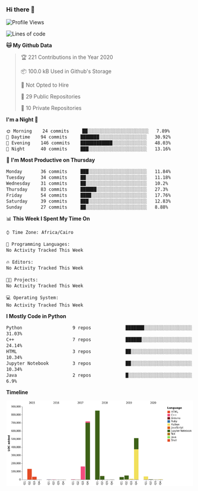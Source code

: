 ### Hi there 👋

<!--
**AMR-KELEG/AMR-KELEG** is a ✨ _special_ ✨ repository because its `README.md` (this file) appears on your GitHub profile.

Here are some ideas to get you started:

- 🔭 I’m currently working on ...
- 🌱 I’m currently learning ...
- 👯 I’m looking to collaborate on ...
- 🤔 I’m looking for help with ...
- 💬 Ask me about ...
- 📫 How to reach me: ...
- 😄 Pronouns: ...
- ⚡ Fun fact: ...
-->

<!--START_SECTION:waka-->
![Profile Views](http://img.shields.io/badge/Profile%20Views-0-blue)

![Lines of code](https://img.shields.io/badge/From%20Hello%20World%20I%27ve%20Written-2.6%20million%20lines%20of%20code-blue)

**🐱 My Github Data** 

> 🏆 221 Contributions in the Year 2020
 > 
> 📦 100.0 kB Used in Github's Storage 
 > 
> 🚫 Not Opted to Hire
 > 
> 📜 29 Public Repositories 
 > 
> 🔑 10 Private Repositories  
 > 
**I'm a Night 🦉** 

```text
🌞 Morning    24 commits     ██░░░░░░░░░░░░░░░░░░░░░░░   7.89% 
🌆 Daytime    94 commits     ███████░░░░░░░░░░░░░░░░░░   30.92% 
🌃 Evening    146 commits    ████████████░░░░░░░░░░░░░   48.03% 
🌙 Night      40 commits     ███░░░░░░░░░░░░░░░░░░░░░░   13.16%

```
📅 **I'm Most Productive on Thursday** 

```text
Monday       36 commits     ███░░░░░░░░░░░░░░░░░░░░░░   11.84% 
Tuesday      34 commits     ██░░░░░░░░░░░░░░░░░░░░░░░   11.18% 
Wednesday    31 commits     ██░░░░░░░░░░░░░░░░░░░░░░░   10.2% 
Thursday     83 commits     ██████░░░░░░░░░░░░░░░░░░░   27.3% 
Friday       54 commits     ████░░░░░░░░░░░░░░░░░░░░░   17.76% 
Saturday     39 commits     ███░░░░░░░░░░░░░░░░░░░░░░   12.83% 
Sunday       27 commits     ██░░░░░░░░░░░░░░░░░░░░░░░   8.88%

```


📊 **This Week I Spent My Time On** 

```text
⌚︎ Time Zone: Africa/Cairo

💬 Programming Languages: 
No Activity Tracked This Week

🔥 Editors: 
No Activity Tracked This Week

🐱‍💻 Projects: 
No Activity Tracked This Week

💻 Operating System: 
No Activity Tracked This Week

```

**I Mostly Code in Python** 

```text
Python                   9 repos             ███████░░░░░░░░░░░░░░░░░░   31.03% 
C++                      7 repos             ██████░░░░░░░░░░░░░░░░░░░   24.14% 
HTML                     3 repos             ██░░░░░░░░░░░░░░░░░░░░░░░   10.34% 
Jupyter Notebook         3 repos             ██░░░░░░░░░░░░░░░░░░░░░░░   10.34% 
Java                     2 repos             █░░░░░░░░░░░░░░░░░░░░░░░░   6.9%

```


**Timeline**

![Chart not found](https://raw.githubusercontent.com/AMR-KELEG/AMR-KELEG/master/charts/bar_graph.png) 


<!--END_SECTION:waka-->
